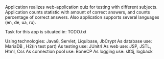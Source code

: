 Application realizes web-application quiz for testing with different subjects.
Application counts statistic with amount of correct answers, and counts percentage of correct answers.
Also application supports several languages (en, de, ua, ru).

Task for this app is situated in: TODO.txt

Using technologies: Java8, Servlet, Liquibase, JbCrypt
As database use: MariaDB , H2(in test part)
As testing use: JUnit4
As web use: JSP, JSTL, Html, Css
As connection pool use: BoneCP
As logging use: slf4j, logback
